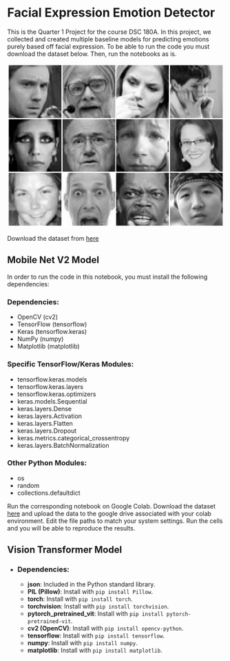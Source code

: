 # Facial Expression Emotion Detector

This is the Quarter 1 Project for the course DSC 180A. In this project, we collected and created multiple baseline models for predicting emotions purely based off facial expression. To be able to run the code you must download the dataset below. Then, run the notebooks as is. 

![fer_img](img.jpg)

Download the dataset from [here](https://paperswithcode.com/dataset/fer2013)

## Mobile Net V2 Model

In order to run the code in this notebook, you must install the following dependencies:

### Dependencies:
- OpenCV (cv2)
- TensorFlow (tensorflow)
- Keras (tensorflow.keras)
- NumPy (numpy)
- Matplotlib (matplotlib)

### Specific TensorFlow/Keras Modules:
- tensorflow.keras.models
- tensorflow.keras.layers
- tensorflow.keras.optimizers
- keras.models.Sequential
- keras.layers.Dense
- keras.layers.Activation
- keras.layers.Flatten
- keras.layers.Dropout
- keras.metrics.categorical_crossentropy
- keras.layers.BatchNormalization

### Other Python Modules:
- os
- random
- collections.defaultdict

Run the corresponding notebook on Google Colab. Download the dataset [here](https://paperswithcode.com/dataset/fer2013) and upload the data to the google drive associated with your colab environment. Edit the file paths to match your system settings. Run the cells and you will be able to reproduce the results.


## Vision Transformer Model

- ### Dependencies:
  - **json**: Included in the Python standard library.
  - **PIL (Pillow)**: Install with `pip install Pillow`.
  - **torch**: Install with `pip install torch`.
  - **torchvision**: Install with `pip install torchvision`.
  - **pytorch_pretrained_vit**: Install with `pip install pytorch-pretrained-vit`.
  - **cv2 (OpenCV)**: Install with `pip install opencv-python`.
  - **tensorflow**: Install with `pip install tensorflow`.
  - **numpy**: Install with `pip install numpy`.
  - **matplotlib**: Install with `pip install matplotlib`.
